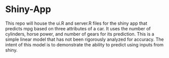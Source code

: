 # Shiny-App
This repo will house the ui.R and server.R files for the shiny app that predicts mpg based on three attributes of a car. It uses the number of cylinders, horse power, and number of gears for its prediction. This is a simple linear model that has not been rigorously analyzed for accuracy. The intent of this model is to demonstrate the ability to predict using inputs from shiny.
